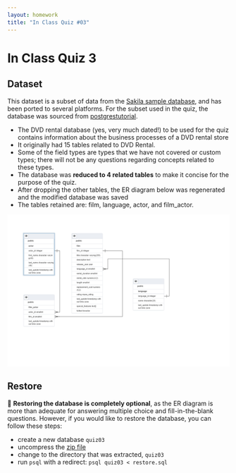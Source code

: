 ```yaml
---
layout: homework
title: "In Class Quiz #03"
---
```


# In Class Quiz 3

## Dataset

This dataset is a subset of data from the [Sakila sample database](https://dev.mysql.com/doc/sakila/en/), and has been ported to several platforms. For the subset used in the quiz, the database was sourced from [postgrestutorial](https://dev.mysql.com/doc/sakila/en/). 

* The DVD rental database (yes, very much dated!) to be used for the quiz contains information about the business processes of a DVD rental store
* It originally had 15 tables related to DVD Rental.
* Some of the field types are types that we have not covered or custom types; there will not be any questions regarding concepts related to these types.
* The database was __reduced to 4 related tables__ to make it concise for the purpose of the quiz. 
* After dropping the other tables, the ER diagram below was regenerated and the modified database was saved 
* The tables retained are: film, language, actor, and film_actor.

![in class er diagram](../resources/img/inclassq03.png)


## Restore

👀 __Restoring the database is completely optional__, as the ER diagram is more than adequate for answering multiple choice and fill-in-the-blank questions. However, if you would like to restore the database, you can follow these steps:

* create a new database `quiz03`
* uncompress the [zip file](../assignments/quiz03.zip)
* change to the directory that was extracted, `quiz03`
* run `psql` with a redirect: `psql quiz03 < restore.sql`
